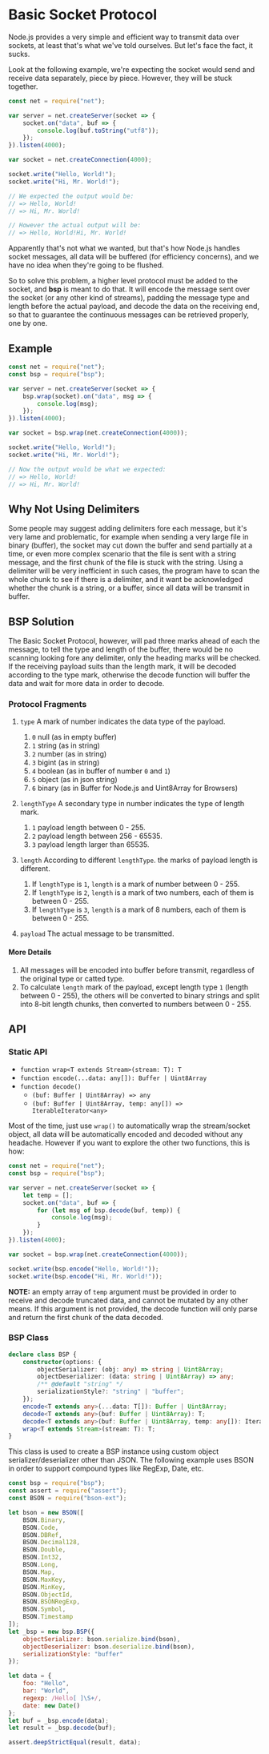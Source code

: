 # Basic Socket Protocol

Node.js provides a very simple and efficient way to transmit data over sockets,
at least that's what we've told ourselves. But let's face the fact, it sucks.

Look at the following example, we're expecting the socket would send and receive
data separately, piece by piece. However, they will be stuck together.

```js
const net = require("net");

var server = net.createServer(socket => {
    socket.on("data", buf => {
        console.log(buf.toString("utf8"));
    });
}).listen(4000);

var socket = net.createConnection(4000);

socket.write("Hello, World!");
socket.write("Hi, Mr. World!");

// We expected the output would be:
// => Hello, World!
// => Hi, Mr. World!

// However the actual output will be:
// => Hello, World!Hi, Mr. World!
```

Apparently that's not what we wanted, but that's how Node.js handles socket
messages, all data will be buffered (for efficiency concerns), and we have no
idea when they're going to be flushed.

So to solve this problem, a higher level protocol must be added to the socket,
and **bsp** is meant to do that. It will encode the message sent over the socket
(or any other kind of streams), padding the message type and length before the
actual payload, and decode the data on the receiving end, so that to guarantee
the continuous messages can be retrieved properly, one by one.

## Example

```js
const net = require("net");
const bsp = require("bsp");

var server = net.createServer(socket => {
    bsp.wrap(socket).on("data", msg => {
        console.log(msg);
    });
}).listen(4000);

var socket = bsp.wrap(net.createConnection(4000));

socket.write("Hello, World!");
socket.write("Hi, Mr. World!");

// Now the output would be what we expected:
// => Hello, World!
// => Hi, Mr. World!
```

## Why Not Using Delimiters

Some people may suggest adding delimiters fore each message, but it's very lame
and problematic, for example when sending a very large file in binary (buffer),
the socket may cut down the buffer and send partially at a time, or even more
complex scenario that the file is sent with a string message, and the first
chunk of the file is stuck with the string. Using a delimiter will be very
inefficient in such cases, the program have to scan the whole chunk to see if
there is a delimiter, and it want be acknowledged whether the chunk is a string,
or a buffer, since all data will be transmit in buffer.

## BSP Solution

The Basic Socket Protocol, however, will pad three marks ahead of each the
message, to tell the type and length of the buffer, there would be no scanning
looking fore any delimiter, only the heading marks will be checked. If the
receiving payload suits than the length mark, it will be decoded according to
the type mark, otherwise the decode function will buffer the data and wait for 
more data in order to decode.

### Protocol Fragments

1. `type` A mark of number indicates the data type of the payload.
    1. `0` null (as in empty buffer)
    2. `1` string (as in string)
    3. `2` number (as in string)
    4. `3` bigint (as in string)
    5. `4` boolean (as in buffer of number `0` and `1`)
    6. `5` object (as in json string)
    7. `6` binary (as in Buffer for Node.js and Uint8Array for Browsers)

2. `lengthType` A secondary type in number indicates the type of length mark.
    1. `1` payload length between 0 - 255.
    2. `2` payload length between 256 - 65535.
    3. `3` payload length larger than 65535.

3. `length` According to different `lengthType`. the marks of payload length is
    different.
    1. If `lengthType` is `1`, `length` is a mark of number between 0 - 255.
    2. If `lengthType` is `2`, `length` is a mark of two numbers, each of them
        is between 0 - 255.
    3. If `lengthType` is `3`, `length` is a mark of 8 numbers, each of them is
        between 0 - 255.

4. `payload` The actual message to be transmitted.

#### More Details

1. All messages will be encoded into buffer before transmit, regardless of the 
    original type or catted type.
2. To calculate `length` mark of the payload, except length type `1` (length 
    between 0 - 255), the others will be converted to binary strings and split 
    into 8-bit length chunks, then converted to numbers between 0 - 255.

## API

### Static API

- `function wrap<T extends Stream>(stream: T): T`
- `function encode(...data: any[]): Buffer | Uint8Array`
- `function decode()`
    - `(buf: Buffer | Uint8Array) => any`
    - `(buf: Buffer | Uint8Array, temp: any[]) => IterableIterator<any>`

Most of the time, just use `wrap()` to automatically wrap the stream/socket
object, all data will be automatically encoded and decoded without any headache.
However if you want to explore the other two functions, this is how:

```js
const net = require("net");
const bsp = require("bsp");

var server = net.createServer(socket => {
    let temp = [];
    socket.on("data", buf => {
        for (let msg of bsp.decode(buf, temp)) {
            console.log(msg);
        }
    });
}).listen(4000);

var socket = bsp.wrap(net.createConnection(4000));

socket.write(bsp.encode("Hello, World!"));
socket.write(bsp.encode("Hi, Mr. World!"));
```

**NOTE:** an empty array of `temp` argument must be provided in order to receive
and decode truncated data, and cannot be mutated by any other means. If this
argument is not provided, the decode function will only parse and return the
first chunk of the data decoded.

### BSP Class

```ts
declare class BSP {
    constructor(options: {
        objectSerializer: (obj: any) => string | Uint8Array;
        objectDeserializer: (data: string | Uint8Array) => any;
        /** @default "string" */
        serializationStyle?: "string" | "buffer";
    });
    encode<T extends any>(...data: T[]): Buffer | Uint8Array;
    decode<T extends any>(buf: Buffer | Uint8Array): T;
    decode<T extends any>(buf: Buffer | Uint8Array, temp: any[]): IterableIterator<T>;
    wrap<T extends Stream>(stream: T): T;
}
```

This class is used to create a BSP instance using custom object
serializer/deserializer other than JSON. The following example uses BSON in
order to support compound types like RegExp, Date, etc.

```js
const bsp = require("bsp");
const assert = require("assert");
const BSON = require("bson-ext");

let bson = new BSON([
    BSON.Binary,
    BSON.Code,
    BSON.DBRef,
    BSON.Decimal128,
    BSON.Double,
    BSON.Int32,
    BSON.Long,
    BSON.Map,
    BSON.MaxKey,
    BSON.MinKey,
    BSON.ObjectId,
    BSON.BSONRegExp,
    BSON.Symbol,
    BSON.Timestamp
]);
let _bsp = new bsp.BSP({
    objectSerializer: bson.serialize.bind(bson),
    objectDeserializer: bson.deserialize.bind(bson),
    serializationStyle: "buffer"
});

let data = {
    foo: "Hello",
    bar: "World",
    regexp: /Hello[ ]\S+/,
    date: new Date()
};
let buf = _bsp.encode(data);
let result = _bsp.decode(buf);

assert.deepStrictEqual(result, data);
```
